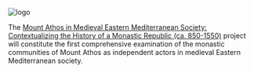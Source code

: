 ![logo](/mamems_logo.png)

The [Mount Athos in Medieval Eastern Mediterranean Society: Contextualizing the History of a Monastic Republic (ca. 850-1550)](https://mamems.uni-mainz.de/) project will constitute the first comprehensive examination of the monastic communities of Mount Athos as independent actors in medieval Eastern Mediterranean society.
